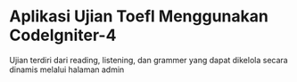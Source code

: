 # Aplikasi Ujian Toefl Menggunakan CodeIgniter-4

Ujian terdiri dari reading, listening, dan grammer yang dapat dikelola secara dinamis melalui halaman admin

